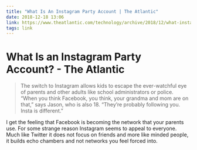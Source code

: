 ```yaml
---
title: "What Is An Instagram Party Account | The Atlantic"
date: 2018-12-18 13:06
link: https://www.theatlantic.com/technology/archive/2018/12/what-instagram-party-account/577123/
tags: link
---
```

# What Is an Instagram Party Account? - The Atlantic

> The switch to Instagram allows kids to escape the ever-watchful eye of parents and other adults like school administrators or police. “When you think Facebook, you think, your grandma and mom are on that,” says Jason, who is also 18. “They’re probably following you. Insta is different.”

I get the feeling that Facebook is becoming the network that your parents use. For some strange reason Instagram seems to appeal to everyone. Much like Twitter it does not focus on friends and more like minded people, it builds echo chambers and not networks you feel forced into. 
